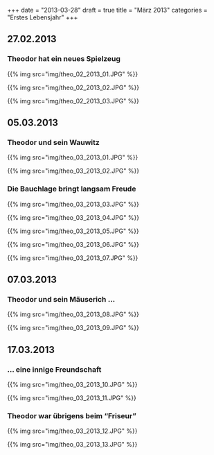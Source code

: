 +++
date = "2013-03-28"
draft = true
title = "März 2013"
categories = "Erstes Lebensjahr"
+++

## 27.02.2013

### Theodor hat ein neues Spielzeug


{{% img src="img/theo_02_2013_01.JPG" %}}


{{% img src="img/theo_02_2013_02.JPG" %}}


{{% img src="img/theo_02_2013_03.JPG" %}}

## 05.03.2013

### Theodor und sein Wauwitz


{{% img src="img/theo_03_2013_01.JPG" %}}


{{% img src="img/theo_03_2013_02.JPG" %}}


### Die Bauchlage bringt langsam Freude


{{% img src="img/theo_03_2013_03.JPG" %}}

{{% img src="img/theo_03_2013_04.JPG" %}}

{{% img src="img/theo_03_2013_05.JPG" %}}

{{% img src="img/theo_03_2013_06.JPG" %}}

{{% img src="img/theo_03_2013_07.JPG" %}}


## 07.03.2013

### Theodor und sein Mäuserich …


{{% img src="img/theo_03_2013_08.JPG" %}}


{{% img src="img/theo_03_2013_09.JPG" %}}

## 17.03.2013

### … eine innige Freundschaft


{{% img src="img/theo_03_2013_10.JPG" %}}


{{% img src="img/theo_03_2013_11.JPG" %}}

### Theodor war übrigens beim “Friseur”


{{% img src="img/theo_03_2013_12.JPG" %}}


{{% img src="img/theo_03_2013_13.JPG" %}}
